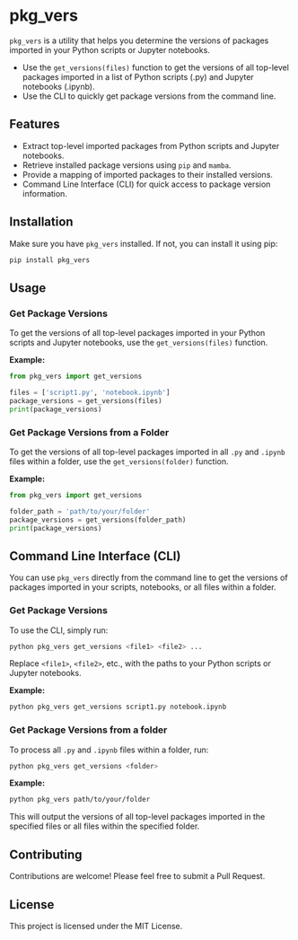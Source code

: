 
# pkg_vers

`pkg_vers` is a utility that helps you determine the versions of packages imported in your Python scripts or Jupyter notebooks.

- Use the `get_versions(files)` function to get the versions of all top-level packages imported in a list of Python scripts (.py) and Jupyter notebooks (.ipynb).
- Use the CLI to quickly get package versions from the command line.

## Features

- Extract top-level imported packages from Python scripts and Jupyter notebooks.
- Retrieve installed package versions using `pip` and `mamba`.
- Provide a mapping of imported packages to their installed versions.
- Command Line Interface (CLI) for quick access to package version information.

## Installation

Make sure you have `pkg_vers` installed. If not, you can install it using pip:

```sh
pip install pkg_vers
```

## Usage

### Get Package Versions

To get the versions of all top-level packages imported in your Python scripts and Jupyter notebooks, use the `get_versions(files)` function.

**Example:**

```python
from pkg_vers import get_versions

files = ['script1.py', 'notebook.ipynb']
package_versions = get_versions(files)
print(package_versions)
```

### Get Package Versions from a Folder
To get the versions of all top-level packages imported in all `.py` and `.ipynb` files within a folder, use the `get_versions(folder)` function.

**Example:**

```python
from pkg_vers import get_versions

folder_path = 'path/to/your/folder'
package_versions = get_versions(folder_path)
print(package_versions)
```

## Command Line Interface (CLI)

You can use `pkg_vers` directly from the command line to get the versions of packages imported in your scripts, notebooks, or all files within a folder.

### Get Package Versions

To use the CLI, simply run:

```sh
python pkg_vers get_versions <file1> <file2> ...
```

Replace `<file1>`, `<file2>`, etc., with the paths to your Python scripts or Jupyter notebooks.

**Example:**

```sh
python pkg_vers get_versions script1.py notebook.ipynb
```

### Get Package Versions from a folder

To process all `.py` and `.ipynb` files within a folder, run:

```sh
python pkg_vers get_versions <folder>
```

**Example:**

```sh
python pkg_vers path/to/your/folder
```

This will output the versions of all top-level packages imported in the specified files or all files within the specified folder.

## Contributing

Contributions are welcome! Please feel free to submit a Pull Request.

## License

This project is licensed under the MIT License.